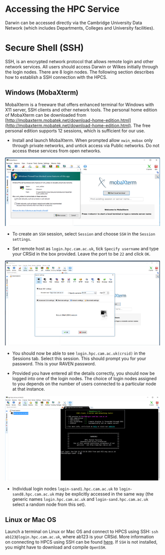 # Accessing the HPC Service

Darwin can be accessed directly via the Cambridge University Data Network (which includes Departments, Colleges and University facilities).

# Secure Shell (SSH)

SSH, is an encrypted network protocol that allows remote login and other network services. All users should access Darwin or Wilkes initially through the login nodes. There are 8 login nodes. The following section describes how to establish a SSH connection with the HPCS.

## Windows (MobaXterm)

MobaXterm is a freeware that offers enhanced terminal for Windows with X11 server, SSH clients and other network tools. The personal home edition of MobaXterm can be downloaded from [http://mobaxterm.mobatek.net/download-home-edition.html](http://mobaxterm.mobatek.net/download-home-edition.html). The free personal edition supports 12 sessions, which is sufficient for our use.

* Install and launch MobaXterm. When prompted allow `xwin_mobax` only through private networks, and untick access via Public networks. Do not access these services from open networks.

![Allow MobaXterm through firewall](mobaxterm-firewall.png)

* To create an `SSH` session, select `Session` and choose `SSH` in the `Session settings`. 

* Set remote host as `login.hpc.cam.ac.uk`, tick `Specify username` and type your CRSid in the box provided. Leave the port to be `22` and click `OK`.

![Setting up SSH using MobaXterm](mobaxterm-ssh.png)

* You should now be able to see `login.hpc.cam.ac.uk(crsid)` in the Sessions tab. Select this session. This should prompt you for your password. This is your RAVEN password.

* Provided you have entered all the details correctly, you should now be logged into one of the login nodes. The choice of login nodes assigned to you depends on the number of users connected to a particular node at that instance.

![SSH to login node](mobaxterm-login.png)

* Individual login nodes `login-sand1.hpc.cam.ac.uk` to `login-sand8.hpc.cam.ac.uk` may be explicitly accessed in the same way (the generic names `login.hpc.cam.ac.uk` and `login-sand.hpc.cam.ac.uk` select a random node from this set).

## Linux or Mac OS 

Launch a terminal on Linux or Mac OS and connect to HPCS using SSH: `ssh ab123@login.hpc.cam.ac.uk`, where ab123 is your CRSid. More information on connecting to HPCS using SSH can be found [here](http://www.hpc.cam.ac.uk/using-clusters/connecting). If `SSH` is not installed, you might have to download and compile `OpenSSH`.


